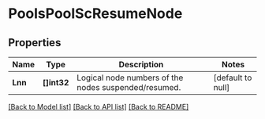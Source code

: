# PoolsPoolScResumeNode

## Properties
Name | Type | Description | Notes
------------ | ------------- | ------------- | -------------
**Lnn** | **[]int32** | Logical node numbers of the nodes suspended/resumed. | [default to null]

[[Back to Model list]](../README.md#documentation-for-models) [[Back to API list]](../README.md#documentation-for-api-endpoints) [[Back to README]](../README.md)


